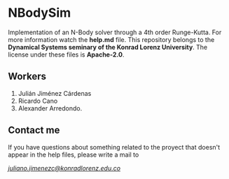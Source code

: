 # NBodySim
Implementation of an N-Body solver through a 4th order Runge-Kutta. For more information watch the **help.md** file. This repository belongs to the **Dynamical Systems seminary of the Konrad Lorenz University**. The license under these files is **Apache-2.0**.

## Workers
1. Julián Jiménez Cárdenas
2. Ricardo Cano
3. Alexander Arredondo.

## Contact me
If you have questions about something related to the proyect that doesn't appear in the help files, please write a mail to

*juliano.jimenezc@konradlorenz.edu.co*
